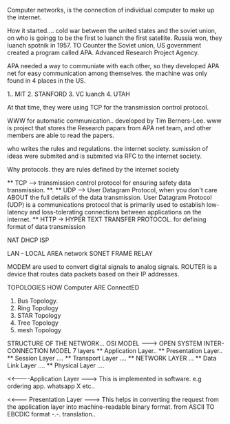Computer networks, is the connection of individual computer to make up the internet.

How it started....
cold war between the united states and the soviet union, on who is goingg to be the first to luanch the first satellite.
Russia won, they luanch spotnik in 1957.
TO Counter the Soviet union, US government created a program called APA.
Advanced Research Project Agency.

APA needed a way to communiate with each other, so they developed APA net for easy communication among themselves.
the machine was only found in 4 places in the US.

1.. MIT 2. STANFORD 3. VC luanch 4. UTAH

At that time, they were using TCP for the transmission control protocol.

WWW for automatic communication.. developed by Tim Berners-Lee.
www is project that stores the Research papars from APA net team, and other members are able to read the papers.

who writes the rules and regulations. the internet society.
sumission of ideas were submited and is submited via RFC to the internet society.

Why protocols. they are rules defined by the internet society

** TCP --> transmission control protocol for ensuring safety data transmission. **.
** UDP --> User Datagram Protocol, when you don't care ABOUT the full details of the data transmission.
User Datagram Protocol (UDP) is a communications protocol that is primarily used to establish low-latency and loss-tolerating connections between applications on the internet.
** HTTP -> HYPER TEXT TRANSFER PROTOCOL. for defining format of data transmission

NAT
DHCP
ISP

LAN - LOCAL AREA network
SONET
FRAME RELAY

MODEM are used to convert digital signals to analog signals.
ROUTER is a device that routes data packets based on their IP addresses.

TOPOLOGIES HOW Computer ARE ConnectED

1. Bus Topology.
2. Ring Topology
3. STAR Topology
4. Tree Topology
5. mesh Topology

STRUCTURE OF THE NETWORK...
OSI MODEL ---> OPEN SYSTEM INTER-CONNECTION MODEL
7 layers
** Application Layer..
** Presentation Layer..
** Session Layer ....
** Transport Layer ....
** NETWORK LAYER ...
** Data Link Layer ....
\*\* Physical Layer ....

<<----Application Layer --->
This is implemented in software. e.g ordering app. whatsapp X etc..

<<--- Presentation Layer --->
This helps in converting the request from the application layer into machine-readable binary format.
from ASCII TO EBCDIC format -.-. translation..
